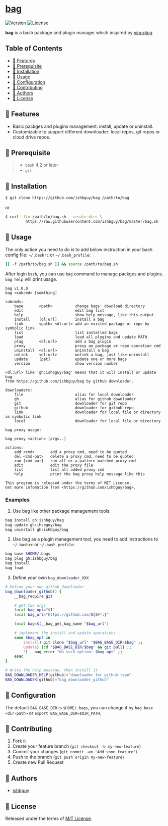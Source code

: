 # [bag](https://github.com/ishbguy/bag)

[![Version][versvg]][ver] [![License][licsvg]][lic]

[versvg]: https://img.shields.io/badge/version-v1.0.0-lightgrey.svg
[ver]: https://img.shields.io/badge/version-v1.0.0-lightgrey.svg
[licsvg]: https://img.shields.io/badge/license-MIT-green.svg
[lic]: https://github.com/ishbguy/bag/blob/master/LICENSE

**bag** is a bash package and plugin manager which inspired by [vim-plug](https://github.com/junegunn/vim-plug).

## Table of Contents

+ [:art: Features](#art-features)
+ [:straight_ruler: Prerequisite](#straight_ruler-prerequisite)
+ [:rocket: Installation](#rocket-installation)
+ [:notebook: Usage](#notebook-usage)
+ [:memo: Configuration](#memo-configuration)
+ [:hibiscus: Contributing](#hibiscus-contributing)
+ [:boy: Authors](#boy-authors)
+ [:scroll: License](#scroll-license)

## :art: Features

+ Basic packges and plugins management: install, update or uninstall.
+ Customizable to support different downloader: local repos, git repos or cloud drive repos.

## :straight_ruler: Prerequisite

> + `bash` 4.2 or later
> + `git`

## :rocket: Installation

``` bash
$ git clone https://github.com/ishbguy/bag /path/to/bag
```
or
```bash
$ curl -fLo /path/to/bag.sh --create-dirs \
         https://raw.githubusercontent.com/ishbguy/bag/master/bag.sh
```

## :notebook: Usage

The only action you need to do is to add below instruction in your bash config file: `~/.bashrc` or `~/.bash_profile`:

```bash
[[ -f /path/to/bag.sh ]] && source /path/to/bag.sh
```

After login `bash`, you can use `bag` command to manage packges and plugins. `bag help` will print usage.

```
bag v1.0.0
bag <subcmd> [somthing]

subcmds:
    base       <path>          change bags' download directory
    edit                       edit bag list
    help                       show help message, like this output
    install    [dl:url]        install a bag
    link       <path> <dl:url> add an existed package or repo by symbolic link
    list                       list installed bags
    load                       load all plugins and update PATH
    plug       <dl:url>        add a bag plugin
    proxy                      proxy an package or repo operation cmd
    uninstall  <dl:url>        uninstall a bag
    unlink     <dl:url>        unlink a bag, just like uninstall
    update     [pat]           update one or more bags
    version                    show version number

<dl:url> like 'gh:ishbguy/bag' means that it will install or update bag
from https://github.com/ishbguy/bag by github downloader.

downloaders:
    file                       alias for local downloader
    gh                         alias for github downloader
    git                        downloader for git repo
    github                     downloader for github repo
    link                       downloader for local file or directory as symbolic link
    local                      downloader for local file or directory

bag proxy usage:

bag proxy <action> [args..]

actions:
    add <cmd>       add a proxy cmd, need to be quoted
    del <cmd-pat>   delete a proxy cmd, need to be quoted
    run [cmd-pat]   run all or a pattern matched proxy cmd
    edit            edit the proxy file
    list            list all added proxy cmd
    help            print the bag proxy help message like this

This program is released under the terms of MIT License.
Get more infomation from <https://github.com/ishbguy/bag>.
```

### Examples

1. Use bag like other package management tools:

```bash
bag install gh:ishbguy/bag
bag update gh:ihsbguy/bag
bag uninstall gh:ishbguy/bag
```

2. Use bag as a plugin management tool, you need to add instructions to `~/.bashrc` or `~/.bash_profile`:

```bash
bag base $HOME/.bags
bag plug gh:ishbguy/bag
bag install
bag load
```

3. Define your own `bag_downloader_XXX`

```bash
# Define your own github downloader
bag_downloader_github() {
    __bag_require git

    # get two args
    local bag_opt="$1"
    local bag_url="https://github.com/${2#*:}"

    local bag=$(__bag_get_bag_name "$bag_url")

    # implement the install and update operations
    case $bag_opt in
        install) git clone "$bag_url" "$BAG_BASE_DIR/$bag" ;;
        update) (cd "$BAG_BASE_DIR/$bag" && git pull) ;;
        *) __bag_error "No such option: $bag_opt" ;;
    esac
}

# Write the help message, then install it
BAG_DOWNLOADER_HELP[github]="downloader for github repo"
BAG_DOWNLOADER[github]="bag_downloader_github"
```

## :memo: Configuration

The default `BAG_BASE_DIR` is `$HOME/.bags`, you can change it by `bag base <dir-path>` or `export BAG_BASE_DIR=$DIR_PATH`.

## :hibiscus: Contributing

1. Fork it
2. Create your feature branch (`git checkout -b my-new-feature`)
3. Commit your changes (`git commit -am 'Add some feature'`)
4. Push to the branch (`git push origin my-new-feature`)
5. Create new Pull Request

## :boy: Authors

+ [ishbguy](https://github.com/ishbguy)

## :scroll: License

Released under the terms of [MIT License](https://opensource.org/licenses/MIT).

